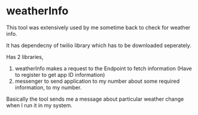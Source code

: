 # weatherInfo
This tool was extensively used by me sometime back to check for weather info.

It has dependecny of twilio library which has to be downloaded seperately.

Has 2 libraries, 
  1.  weatherInfo makes a request to the Endpoint to fetch information (Have to register to get app ID information)
  2.  messenger to send application to my number about some required information, to my number.

Basically the tool sends me a message about particular weather change when I run it in my system.



